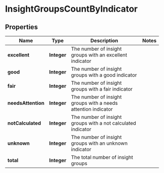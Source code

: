 

# InsightGroupsCountByIndicator


## Properties

| Name | Type | Description | Notes |
|------------ | ------------- | ------------- | -------------|
|**excellent** | **Integer** | The number of insight groups with an excellent indicator |  |
|**good** | **Integer** | The number of insight groups with a good indicator |  |
|**fair** | **Integer** | The number of insight groups with a fair indicator |  |
|**needsAttention** | **Integer** | The number of insight groups with a needs attention indicator |  |
|**notCalculated** | **Integer** | The number of insight groups with a not calculated indicator |  |
|**unknown** | **Integer** | The number of insight groups with an unknown indicator |  |
|**total** | **Integer** | The total number of insight groups |  |



